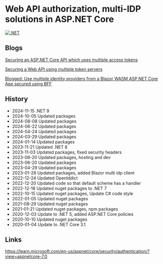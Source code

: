 # Web API authorization, multi-IDP solutions in ASP.NET Core

[![.NET](https://github.com/damienbod/ApiJwtWithTwoSts/actions/workflows/dotnet.yml/badge.svg)](https://github.com/damienbod/ApiJwtWithTwoSts/actions/workflows/dotnet.yml)

## Blogs

[Securing an ASP.NET Core API which uses multiple access tokens](https://damienbod.com/2020/12/03/securing-an-asp-net-core-api-which-uses-multiple-access-tokens/)

[Securing a Web API using multiple token servers](https://damienbod.com/2019/10/25/securing-a-web-api-using-multiple-token-servers/)

[Blogged: Use multiple identity providers from a Blazor WASM ASP.NET Core App secured using BFF](https://damienbod.com/2023/02/14/use-multiple-identity-providers-from-a-blazor-wasm-asp-net-core-app-secured-using-bff/)

## History

- 2024-11-15 .NET 9
- 2024-10-05 Updated packages
- 2024-08-08 Updated packages
- 2024-06-22 Updated packages
- 2024-04-24 Updated packages
- 2024-03-29 Updated packages
- 2024-01-14 Updated packages
- 2023-11-21 Updated .NET 8
- 2023-11-03 Updated packages, fixed security headers
- 2023-08-20 Updated packages, hosting and dev 
- 2023-06-20 Updated packages
- 2023-04-29 Updated packages
- 2023-01-28 Updated packages, added Blazor multi idp client
- 2022-12-24 Updated OpenIddict
- 2022-12-20 Updated code so that default scheme has a handler
- 2022-12-18 Updated nuget packages to .NET 7
- 2022-10-15 Updated nuget packages, Update C# code style
- 2022-01-05 Updated nuget packages
- 2021-08-29 Updated nuget packages
- 2021-01-21 Updated nuget packages, npm packages
- 2020-12-03 Update to .NET 5, added ASP.NET Core policies
- 2020-10-10 Updated nuget packages
- 2020-01-04 Update to .NET Core 3.1

## Links

https://learn.microsoft.com/en-us/aspnet/core/security/authentication/?view=aspnetcore-7.0
